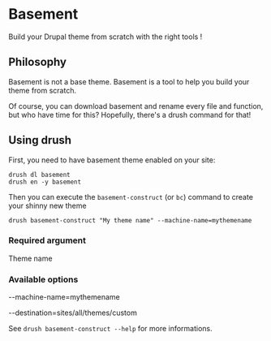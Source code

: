 Basement
========

Build your Drupal theme from scratch with the right tools !


Philosophy
----------

Basement is not a base theme.
Basement is a tool to help you build your theme from scratch.

Of course, you can download basement and rename every file and function, but who have time for this? Hopefully, there's a drush command for that!


Using drush
-----------

First, you need to have basement theme enabled on your site:
```
drush dl basement
drush en -y basement
```

Then you can execute the `basement-construct` (or `bc`) command to create your
shinny new theme

```
drush basement-construct "My theme name" --machine-name=mythemename
```

### Required argument ###

Theme name


### Available options ###

--machine-name=mythemename

--destination=sites/all/themes/custom

See `drush basement-construct --help` for more informations.

